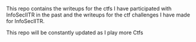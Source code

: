 

This repo contains the writeups for the ctfs I have participated with InfoSecIITR in the past and the writeups for the ctf challenges I have made for InfoSecIITR.

This repo will be constantly updated as I play more Ctfs
